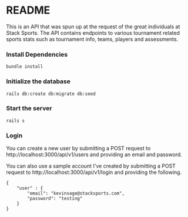 # README

This is an API that was spun up at the request of the great individuals at Stack Sports. The API contains endpoints to various tournament related sports stats such as tournament info, teams, players and assessments.

### Install Dependencies

    bundle install

### Initialize the database

```shell
rails db:create db:migrate db:seed
```

### Start the server

    rails s

### Login

You can create a new user by submitting a POST request to http://localhost:3000/api/v1/users and providing an email and password.

You can also use a sample account I've created by submitting a POST request to http://localhost:3000/api/v1/login and providing the following.

```
{
	"user" : {
		"email": "kevinsage@stacksports.com",
		"password": "testing"
	}
}
```

